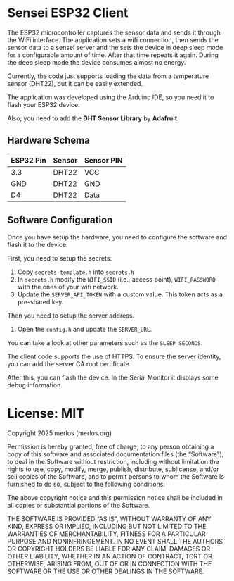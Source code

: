 # Sensei ESP32 Client

The ESP32 microcontroller captures the sensor data and sends it through the WiFi interface.
The application sets a wifi connection, then sends the sensor data to a sensei server and the sets the device in deep sleep mode for a configurable amount of time. After that time repeats it again. During the deep sleep mode the device consumes almost no energy.

Currently, the code just supports loading the data from a temperature sensor (DHT22), but it can be easily extended.

The application was developed using the Arduino IDE, so you need it to flash your ESP32 device.

Also, you need to add the **DHT Sensor Library** by **Adafruit**. 


## Hardware Schema

| ESP32 Pin | Sensor | Sensor PIN       |
|-----------|--------|------------------|
| 3.3       |  DHT22 | VCC              |
| GND       | DHT22 | GND               |
| D4        | DHT22 | Data              |  



## Software Configuration

Once you have setup the hardware, you need to configure the software and flash it to the device.

First, you need to setup the secrets:

1. Copy `secrets-template.h` into `secrets.h`
2. In `secrets.h` modify the `WIFI_SSID` (i.e., access point), `WIFI_PASSWORD` with the ones of your wifi network.
3. Update the `SERVER_API_TOKEN` with a custom value. This token acts as a pre-shared key. 

Then you need to setup the server address.

1. Open the `config.h` and update the `SERVER_URL`.

You can take a look at other parameters such as the `SLEEP_SECONDS`.

The client code supports the use of HTTPS. To ensure the server identity, you can add the server CA root certificate.

After this, you can flash the device. In the Serial Monitor it displays some debug information.

# License: MIT

Copyright 2025 merlos (merlos.org)

Permission is hereby granted, free of charge, to any person obtaining a copy of this software and associated documentation files (the “Software”), to deal in the Software without restriction, including without limitation the rights to use, copy, modify, merge, publish, distribute, sublicense, and/or sell copies of the Software, and to permit persons to whom the Software is furnished to do so, subject to the following conditions:

The above copyright notice and this permission notice shall be included in all copies or substantial portions of the Software.

THE SOFTWARE IS PROVIDED “AS IS”, WITHOUT WARRANTY OF ANY KIND, EXPRESS OR IMPLIED, INCLUDING BUT NOT LIMITED TO THE WARRANTIES OF MERCHANTABILITY, FITNESS FOR A PARTICULAR PURPOSE AND NONINFRINGEMENT. IN NO EVENT SHALL THE AUTHORS OR COPYRIGHT HOLDERS BE LIABLE FOR ANY CLAIM, DAMAGES OR OTHER LIABILITY, WHETHER IN AN ACTION OF CONTRACT, TORT OR OTHERWISE, ARISING FROM, OUT OF OR IN CONNECTION WITH THE SOFTWARE OR THE USE OR OTHER DEALINGS IN THE SOFTWARE.

